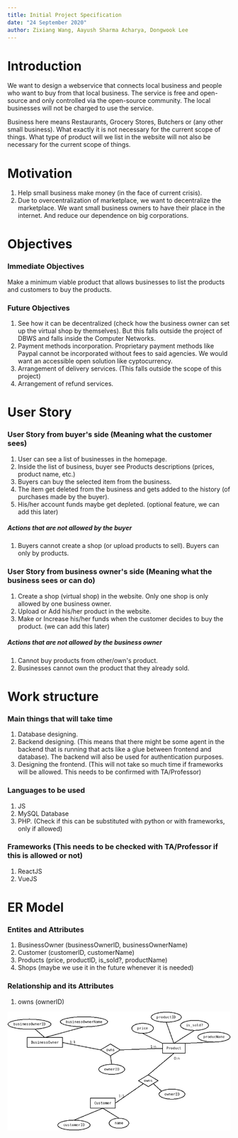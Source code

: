 ```yaml
---
title: Initial Project Specification
date: "24 September 2020"
author: Zixiang Wang, Aayush Sharma Acharya, Dongwook Lee
---
```


# Introduction
We want to design a webservice that connects local business and people who want
to buy from that local business. The service is free and open-source and only
controlled via the open-source community. The local businesses will not be
charged to use the service. 

Business here means Restaurants, Grocery Stores, Butchers or (any other small
business). What exactly it is not necessary for the current scope of things.
What type of product will we list in the website will not also be necessary for
the current scope of things.

# Motivation
1. Help small business make money (in the face of current crisis).
2. Due to overcentralization of marketplace, we want to decentralize the
   marketplace. We want small business owners to have their place in the
   internet. And reduce our dependence on big corporations.

# Objectives
### Immediate Objectives
Make a minimum viable product that allows businesses to list the products and
customers to buy the products.

### Future Objectives
1. See how it can be decentralized (check how the business owner can set up the
   virtual shop by themselves). But this falls outside the project of DBWS and
   falls inside the Computer Networks.
2. Payment methods incorporation. Proprietary payment methods like Paypal
   cannot be incorporated without fees to said agencies. We would want an accessible
   open solution like cyptocurrency.
3. Arrangement of delivery services. (This falls outside the scope of this project)
4. Arrangement of refund services.


# User Story
### User Story from buyer's side (Meaning what the customer sees)
1. User can see a list of businesses in the homepage.
2. Inside the list of business, buyer see Products descriptions (prices, product name, etc.)
3. Buyers can buy the selected item from the business.
4. The item get deleted from the business and gets added to the history (of
   purchases made by the buyer).
5. His/her account funds maybe get depleted. (optional feature, we can add this later)

##### Actions that are not allowed by the buyer
1. Buyers cannot create a shop (or upload products to sell). Buyers can only by products.

### User Story from business owner's side (Meaning what the business sees or can do)
1. Create a shop (virtual shop) in the website. Only one shop is only allowed by one business owner.
2. Upload or Add his/her product in the website.
3. Make or Increase his/her funds when the customer decides to buy the product. (we can add this later)

##### Actions that are not allowed by the business owner
1. Cannot buy products from other/own's product.
2. Businesses cannot own the product that they already sold.

# Work structure
### Main things that will take time
1. Database designing.
2. Backend designing. (This means that there might be some agent in the backend
   that is running that acts like a glue between frontend and database). The
   backend will also be used for authentication purposes.
3. Designing the frontend. (This will not take so much time if frameworks will
   be allowed. This needs to be confirmed with TA/Professor)

### Languages to be used
1. JS
2. MySQL Database
3. PHP. (Check if this can be substituted with python or with frameworks, only if allowed)

### Frameworks (This needs to be checked with TA/Professor if this is allowed or not)
1. ReactJS
2. VueJS

# ER Model
### Entites and Attributes
1. BusinessOwner (businessOwnerID, businessOwnerName)
2. Customer (customerID, customerName)
3. Products (price, productID, is_sold?, productName)
4. Shops (maybe we use it in the future whenever it is needed)

### Relationship and its Attributes
1. owns (ownerID)

![Intial ER Diagram](assets/ER.png "Intial ER Diagram")
